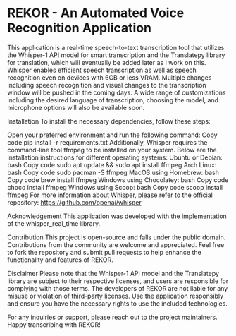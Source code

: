 # REKOR - An Automated Voice Recognition Application 

This application is a real-time speech-to-text transcription tool that utilizes the Whisper-1 API model for smart transcription and the Translatepy library for translation, which will eventually be added later as I work on this. Whisper enables efficient speech transcription as well as speech recognition even on devices with 6GB or less VRAM. Multiple changes including speech recognition and visual changes to the transcription window will be pushed in the coming days. A wide range of customizations including the desired language of transcription, choosing the model, and microphone options will also be available soon.

Installation
To install the necessary dependencies, follow these steps:

Open your preferred environment and run the following command:
Copy code
pip install -r requirements.txt
Additionally, Whisper requires the command-line tool ffmpeg to be installed on your system. Below are the installation instructions for different operating systems:
Ubuntu or Debian:
bash
Copy code
sudo apt update && sudo apt install ffmpeg
Arch Linux:
bash
Copy code
sudo pacman -S ffmpeg
MacOS using Homebrew:
bash
Copy code
brew install ffmpeg
Windows using Chocolatey:
bash
Copy code
choco install ffmpeg
Windows using Scoop:
bash
Copy code
scoop install ffmpeg
For more information about Whisper, please refer to the official repository: https://github.com/openai/whisper

Acknowledgement
This application was developed with the implementation of the whisper_real_time library.

Contribution
This project is open-source and falls under the public domain. Contributions from the community are welcome and appreciated. Feel free to fork the repository and submit pull requests to help enhance the functionality and features of REKOR.

Disclaimer
Please note that the Whisper-1 API model and the Translatepy library are subject to their respective licenses, and users are responsible for complying with those terms. The developers of REKOR are not liable for any misuse or violation of third-party licenses. Use the application responsibly and ensure you have the necessary rights to use the included technologies.

For any inquiries or support, please reach out to the project maintainers. Happy transcribing with REKOR!



 
